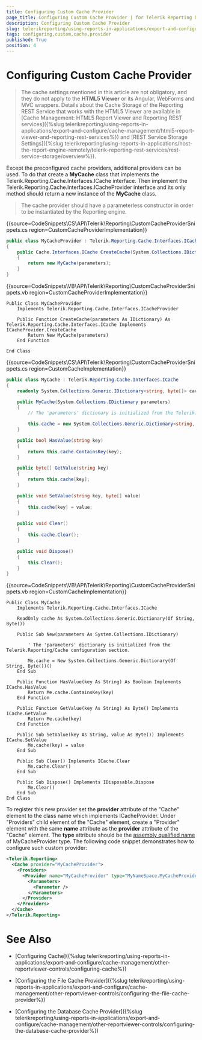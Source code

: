 ```yaml
---
title: Configuring Custom Cache Provider
page_title: Configuring Custom Cache Provider | for Telerik Reporting Documentation
description: Configuring Custom Cache Provider
slug: telerikreporting/using-reports-in-applications/export-and-configure/cache-management/other-reportviewer-controls/configuring-custom-cache-provider
tags: configuring,custom,cache,provider
published: True
position: 4
---
```


# Configuring Custom Cache Provider



> The cache settings mentioned in this article are not obligatory, and they do not apply to the            __HTML5 Viewer__  or its Angular, WebForms and MVC wrappers. Details about the Cache Storage of the Reporting REST           Service that works with the HTML5 Viewer are available in           [Cache Management: HTML5 Report Viewer and Reporting REST services]({%slug telerikreporting/using-reports-in-applications/export-and-configure/cache-management/html5-report-viewer-and-reporting-rest-services%})           and [REST Service Storage Settings]({%slug telerikreporting/using-reports-in-applications/host-the-report-engine-remotely/telerik-reporting-rest-services/rest-service-storage/overview%}).         

Except the preconfigured cache providers, additional providers can be used. To do that create a __MyCache__  class that implements         the Telerik.Reporting.Cache.Interfaces.ICache interface. Then implement the Telerik.Reporting.Cache.Interfaces.ICacheProvider         interface and its only method should return a new instance of the __MyCache__  class.       

> The cache provider should have a parameterless constructor in order to be instantiated by the Reporting engine.         

{{source=CodeSnippets\CS\API\Telerik\Reporting\CustomCacheProviderSnippets.cs region=CustomCacheProviderImplementation}}
````C#
public class MyCacheProvider : Telerik.Reporting.Cache.Interfaces.ICacheProvider
{
    public Cache.Interfaces.ICache CreateCache(System.Collections.IDictionary parameters)
    {
        return new MyCache(parameters);
    }
}
````
{{source=CodeSnippets\VB\API\Telerik\Reporting\CustomCacheProviderSnippets.vb region=CustomCacheProviderImplementation}}
````VB
Public Class MyCacheProvider
    Implements Telerik.Reporting.Cache.Interfaces.ICacheProvider

    Public Function CreateCache(parameters As IDictionary) As Telerik.Reporting.Cache.Interfaces.ICache Implements ICacheProvider.CreateCache
        Return New MyCache(parameters)
    End Function

End Class
````
{{source=CodeSnippets\CS\API\Telerik\Reporting\CustomCacheProviderSnippets.cs region=CustomCacheImplementation}}
````C#
public class MyCache : Telerik.Reporting.Cache.Interfaces.ICache
{
    readonly System.Collections.Generic.IDictionary<string, byte[]> cache;

    public MyCache(System.Collections.IDictionary parameters)
    {
        // The 'parameters' dictionary is initialized from the Telerik.Reporting/Cache configuration section.

        this.cache = new System.Collections.Generic.Dictionary<string, byte[]>();
    }

    public bool HasValue(string key)
    {
        return this.cache.ContainsKey(key);
    }

    public byte[] GetValue(string key)
    {
        return this.cache[key];
    }

    public void SetValue(string key, byte[] value)
    {
        this.cache[key] = value;
    }

    public void Clear()
    {
        this.cache.Clear();
    }

    public void Dispose()
    {
        this.Clear();
    }
}
````
{{source=CodeSnippets\VB\API\Telerik\Reporting\CustomCacheProviderSnippets.vb region=CustomCacheImplementation}}
````VB
Public Class MyCache
    Implements Telerik.Reporting.Cache.Interfaces.ICache

    ReadOnly cache As System.Collections.Generic.Dictionary(Of String, Byte())

    Public Sub New(parameters As System.Collections.IDictionary)

        ' The 'parameters' dictionary is initialized from the Telerik.Reporting/Cache configuration section.

        Me.cache = New System.Collections.Generic.Dictionary(Of String, Byte())()
    End Sub

    Public Function HasValue(key As String) As Boolean Implements ICache.HasValue
        Return Me.cache.ContainsKey(key)
    End Function

    Public Function GetValue(key As String) As Byte() Implements ICache.GetValue
        Return Me.cache(key)
    End Function

    Public Sub SetValue(key As String, value As Byte()) Implements ICache.SetValue
        Me.cache(key) = value
    End Sub

    Public Sub Clear() Implements ICache.Clear
        Me.cache.Clear()
    End Sub

    Public Sub Dispose() Implements IDisposable.Dispose
        Me.Clear()
    End Sub
End Class
````

To register this new provider set the __provider__  attribute of the "Cache" element to the class name which implements ICacheProvider.           Under "Providers" child element of the "Cache" element, create a "Provider" element with the same __name__            attribute as the __provider__  attribute of the "Cache" element. The __type__  attribute           should be the  [assembly qualified name](http://msdn.microsoft.com/en-us/library/system.type.assemblyqualifiedname.aspx)  of MyCacheProvider type. The following code snippet demonstrates how to configure such custom provider:         

    
````xml
<Telerik.Reporting>
  <Cache provider="MyCacheProvider">
    <Providers>
      <Provider name="MyCacheProvider" type="MyNameSpace.MyCacheProvider, AssemblyName, Version=1.0.0.0, Culture=neutral, PublicKeyToken=null">
        <Parameters>
          <Parameter />
        </Parameters>
      </Provider>
    </Providers>
  </Cache>
</Telerik.Reporting>
````

# See Also

 * [Configuring Cache]({%slug telerikreporting/using-reports-in-applications/export-and-configure/cache-management/other-reportviewer-controls/configuring-cache%})

 * [Configuring the File Cache Provider]({%slug telerikreporting/using-reports-in-applications/export-and-configure/cache-management/other-reportviewer-controls/configuring-the-file-cache-provider%})

 * [Configuring the Database Cache Provider]({%slug telerikreporting/using-reports-in-applications/export-and-configure/cache-management/other-reportviewer-controls/configuring-the-database-cache-provider%})

